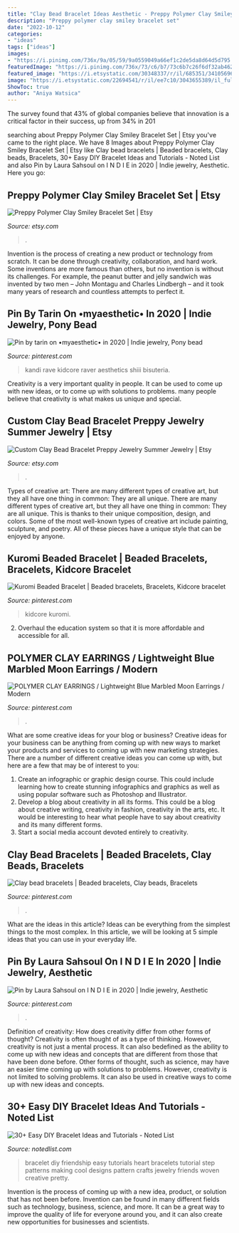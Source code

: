 ```yaml
---
title: "Clay Bead Bracelet Ideas Aesthetic - Preppy Polymer Clay Smiley Bracelet Set"
description: "Preppy polymer clay smiley bracelet set"
date: "2022-10-12"
categories:
- "ideas"
tags: ["ideas"]
images:
- "https://i.pinimg.com/736x/9a/05/59/9a0559049a66ef1c2de5da8d64d5d795.jpg"
featuredImage: "https://i.pinimg.com/736x/73/c6/b7/73c6b7c26f6df32ab4628d6f6f8609b6.jpg"
featured_image: "https://i.etsystatic.com/30348337/r/il/685351/3410569638/il_fullxfull.3410569638_gd37.jpg"
image: "https://i.etsystatic.com/22694541/r/il/ee7c10/3043655389/il_fullxfull.3043655389_f5v2.jpg"
ShowToc: true
author: "Aniya Watsica"
---
```



The survey found that 43% of global companies believe that innovation is a critical factor in their success, up from 34% in 201
	

		
searching about Preppy Polymer Clay Smiley Bracelet Set | Etsy you've came to the right place. We have 8 Images about Preppy Polymer Clay Smiley Bracelet Set | Etsy like Clay bead bracelets | Beaded bracelets, Clay beads, Bracelets, 30+ Easy DIY Bracelet Ideas and Tutorials - Noted List and also Pin by Laura Sahsoul on I N D I E in 2020 | Indie jewelry, Aesthetic. Here you go:
		
    
## Preppy Polymer Clay Smiley Bracelet Set | Etsy

<img loading=lazy src="https://i.etsystatic.com/30348337/r/il/685351/3410569638/il_fullxfull.3410569638_gd37.jpg" onerror="this.onerror=null;this.src='https://tse1.mm.bing.net/th?id=OIP.lL1fdIdVIspoZTF54XqIpAHaNK&amp;pid=15.1';" alt="Preppy Polymer Clay Smiley Bracelet Set | Etsy">

_Source: etsy.com_

>. 

	

Invention is the process of creating a new product or technology from scratch. It can be done through creativity, collaboration, and hard work. Some inventions are more famous than others, but no invention is without its challenges. For example, the peanut butter and jelly sandwich was invented by two men – John Montagu and Charles Lindbergh – and it took many years of research and countless attempts to perfect it.

    
## Pin By Tarin On •myaesthetic• In 2020 | Indie Jewelry, Pony Bead

<img loading=lazy src="https://i.pinimg.com/originals/23/99/83/239983b56d6b250e3c71008bca51d1ae.jpg" onerror="this.onerror=null;this.src='https://tse2.mm.bing.net/th?id=OIP.C0Hmvb9nRp8t0YPw3fNvTQHaJ4&amp;pid=15.1';" alt="Pin by tarin on •myaesthetic• in 2020 | Indie jewelry, Pony bead">

_Source: pinterest.com_

>kandi rave kidcore raver aesthetics shiii bisuteria. 

	

Creativity is a very important quality in people. It can be used to come up with new ideas, or to come up with solutions to problems. many people believe that creativity is what makes us unique and special.

    
## Custom Clay Bead Bracelet Preppy Jewelry Summer Jewelry | Etsy

<img loading=lazy src="https://i.etsystatic.com/22694541/r/il/ee7c10/3043655389/il_fullxfull.3043655389_f5v2.jpg" onerror="this.onerror=null;this.src='https://tse4.mm.bing.net/th?id=OIP.KZYEyKUTQ67LrATh-mMpVQHaJ0&amp;pid=15.1';" alt="Custom Clay Bead Bracelet Preppy Jewelry Summer Jewelry | Etsy">

_Source: etsy.com_

>. 

	

Types of creative art: There are many different types of creative art, but they all have one thing in common: They are all unique.
There are many different types of creative art, but they all have one thing in common: They are all unique. This is thanks to their unique composition, design, and colors. Some of the most well-known types of creative art include painting, sculpture, and poetry. All of these pieces have a unique style that can be enjoyed by anyone.

    
## Kuromi Beaded Bracelet | Beaded Bracelets, Bracelets, Kidcore Bracelet

<img loading=lazy src="https://i.pinimg.com/736x/73/c6/b7/73c6b7c26f6df32ab4628d6f6f8609b6.jpg" onerror="this.onerror=null;this.src='https://tse4.mm.bing.net/th?id=OIP.MmrRCgu8Xmj18a-yUCfYugHaIO&amp;pid=15.1';" alt="Kuromi Beaded Bracelet | Beaded bracelets, Bracelets, Kidcore bracelet">

_Source: pinterest.com_

>kidcore kuromi. 

	

2. Overhaul the education system so that it is more affordable and accessible for all.

    
## POLYMER CLAY EARRINGS / Lightweight Blue Marbled Moon Earrings / Modern

<img loading=lazy src="https://i.pinimg.com/736x/5c/ac/49/5cac49dd190667d49a29833a84e234ac.jpg" onerror="this.onerror=null;this.src='https://tse3.mm.bing.net/th?id=OIP.9RSKaLBRXqTSSlqMhPYLjQHaIb&amp;pid=15.1';" alt="POLYMER CLAY EARRINGS / Lightweight Blue Marbled Moon Earrings / Modern">

_Source: pinterest.com_

>. 

	

What are some creative ideas for your blog or business?
Creative ideas for your business can be anything from coming up with new ways to market your products and services to coming up with new marketing strategies. There are a number of different creative ideas you can come up with, but here are a few that may be of interest to you: 
1) Create an infographic or graphic design course. This could include learning how to create stunning infographics and graphics as well as using popular software such as Photoshop and Illustrator. 
2) Develop a blog about creativity in all its forms. This could be a blog about creative writing, creativity in fashion, creativity in the arts, etc. It would be interesting to hear what people have to say about creativity and its many different forms. 
3) Start a social media account devoted entirely to creativity.

    
## Clay Bead Bracelets | Beaded Bracelets, Clay Beads, Bracelets

<img loading=lazy src="https://i.pinimg.com/originals/03/1b/14/031b1409ae9c93a64b4a30c18a8e545c.jpg" onerror="this.onerror=null;this.src='https://tse2.mm.bing.net/th?id=OIP.CiCk4C1soFGUwOFvZ28P-QHaJ4&amp;pid=15.1';" alt="Clay bead bracelets | Beaded bracelets, Clay beads, Bracelets">

_Source: pinterest.com_

>. 

	

What are the ideas in this article?
Ideas can be everything from the simplest things to the most complex. In this article, we will be looking at 5 simple ideas that you can use in your everyday life.

    
## Pin By Laura Sahsoul On I N D I E In 2020 | Indie Jewelry, Aesthetic

<img loading=lazy src="https://i.pinimg.com/736x/9a/05/59/9a0559049a66ef1c2de5da8d64d5d795.jpg" onerror="this.onerror=null;this.src='https://tse1.mm.bing.net/th?id=OIP.E-J-cSXKdaFMnfPq8aT7dAHaI1&amp;pid=15.1';" alt="Pin by Laura Sahsoul on I N D I E in 2020 | Indie jewelry, Aesthetic">

_Source: pinterest.com_

>. 

	

Definition of creativity: How does creativity differ from other forms of thought?
Creativity is often thought of as a type of thinking. However, creativity is not just a mental process. It can also bedefined as the ability to come up with new ideas and concepts that are different from those that have been done before. Other forms of thought, such as science, may have an easier time coming up with solutions to problems. However, creativity is not limited to solving problems. It can also be used in creative ways to come up with new ideas and concepts.

    
## 30+ Easy DIY Bracelet Ideas And Tutorials - Noted List

<img loading=lazy src="http://notedlist.com/wp-content/uploads/2015/07/diy-bracelets/37-diy-bracelets.jpg" onerror="this.onerror=null;this.src='https://tse1.mm.bing.net/th?id=OIP.PL_jtwWacQOdmsFhKhwTugHaPI&amp;pid=15.1';" alt="30+ Easy DIY Bracelet Ideas and Tutorials - Noted List">

_Source: notedlist.com_

>bracelet diy friendship easy tutorials heart bracelets tutorial step patterns making cool designs pattern crafts jewelry friends woven creative pretty. 

	

Invention is the process of coming up with a new idea, product, or solution that has not been before. Invention can be found in many different fields such as technology, business, science, and more. It can be a great way to improve the quality of life for everyone around you, and it can also create new opportunities for businesses and scientists.

